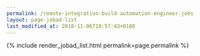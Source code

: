 ```yaml
---
permalink: /remote-integration-build-automation-engineer-jobs
layout: page-jobad-list
last_modified_at: 2018-11-06T18:57:43+0100
---
```

{% include render_jobad_list.html permalink=page.permalink %}
